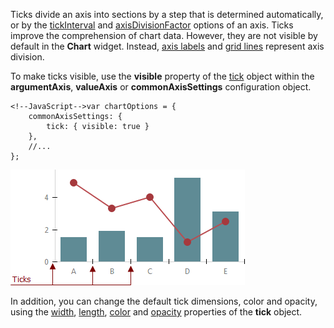 Ticks divide an axis into sections by a step that is determined automatically, or by the [tickInterval](/api-reference/20%20Data%20Visualization%20Widgets/10%20dxChart/1%20Configuration/argumentAxis/tickInterval '/Documentation/ApiReference/Data_Visualization_Widgets/dxChart/Configuration/argumentAxis/tickInterval/') and [axisDivisionFactor](/api-reference/20%20Data%20Visualization%20Widgets/10%20dxChart/1%20Configuration/argumentAxis/axisDivisionFactor.md '/Documentation/ApiReference/Data_Visualization_Widgets/dxChart/Configuration/argumentAxis/#axisDivisionFactor') options of an axis. Ticks improve the comprehension of chart data. However, they are not visible by default in the **Chart** widget. Instead, [axis labels](/concepts/20%20Data%20Visualization/10%20Charts/10%20Chart%20Elements/070%20Axis%20Labels.md '/Documentation/Guide/Data_Visualization/Charts/Chart_Elements/#Axis_Labels') and [grid lines](/concepts/20%20Data%20Visualization/10%20Charts/10%20Chart%20Elements/090%20Grid/01%20Grid.md '/Documentation/Guide/Data_Visualization/Charts/Chart_Elements/#Grid') represent axis division.

To make ticks visible, use the **visible** property of the [tick](/api-reference/20%20Data%20Visualization%20Widgets/10%20dxChart/1%20Configuration/commonAxisSettings/tick '/Documentation/ApiReference/Data_Visualization_Widgets/dxChart/Configuration/commonAxisSettings/tick/') object within the **argumentAxis**, **valueAxis** or **commonAxisSettings** configuration object.

	<!--JavaScript-->var chartOptions = {
		commonAxisSettings: {
			tick: { visible: true }
		},
		//...
	};

![Axis Ticks](/images/ChartJS/Ticks.png)

In addition, you can change the default tick dimensions, color and opacity, using the [width](/api-reference/20%20Data%20Visualization%20Widgets/10%20dxChart/1%20Configuration/commonAxisSettings/tick/width.md '/Documentation/ApiReference/Data_Visualization_Widgets/dxChart/Configuration/commonAxisSettings/tick/#width'), [length](/api-reference/20%20Data%20Visualization%20Widgets/10%20dxChart/1%20Configuration/commonAxisSettings/tick/length.md '/Documentation/ApiReference/Data_Visualization_Widgets/dxChart/Configuration/commonAxisSettings/tick/#length'), [color](/api-reference/20%20Data%20Visualization%20Widgets/10%20dxChart/1%20Configuration/commonAxisSettings/tick/color.md '/Documentation/ApiReference/Data_Visualization_Widgets/dxChart/Configuration/commonAxisSettings/tick/#color') and [opacity](/api-reference/20%20Data%20Visualization%20Widgets/10%20dxChart/1%20Configuration/commonAxisSettings/tick/opacity.md '/Documentation/ApiReference/Data_Visualization_Widgets/dxChart/Configuration/commonAxisSettings/tick/#opacity') properties of the **tick** object.